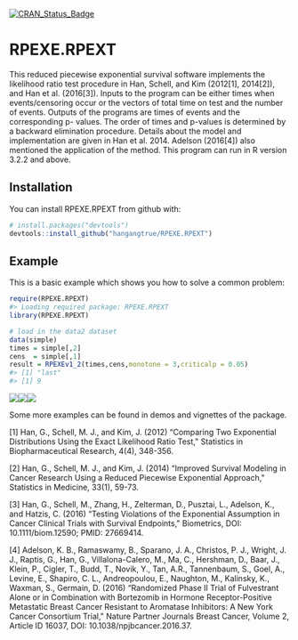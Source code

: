 
<!-- README.md is generated from README.Rmd. Please edit that file -->
[![CRAN\_Status\_Badge](http://www.r-pkg.org/badges/version/RPEXE.RPEXT)](https://cran.r-project.org/package=RPEXE.RPEXT)

RPEXE.RPEXT
===========

This reduced piecewise exponential survival software implements the likelihood ratio test procedure in Han, Schell, and Kim (2012[1], 2014[2]), and Han et al. (2016[3]). Inputs to the program can be either times when events/censoring occur or the vectors of total time on test and the number of events. Outputs of the programs are times of events and the corresponding p- values. The order of times and p-values is determined by a backward elimination procedure. Details about the model and implementation are given in Han et al. 2014. Adelson (2016[4]) also mentioned the application of the method. This program can run in R version 3.2.2 and above.

Installation
------------

You can install RPEXE.RPEXT from github with:

``` r
# install.packages("devtools")
devtools::install_github("hangangtrue/RPEXE.RPEXT")
```

Example
-------

This is a basic example which shows you how to solve a common problem:

``` r
require(RPEXE.RPEXT)
#> Loading required package: RPEXE.RPEXT
library(RPEXE.RPEXT)

# load in the data2 dataset
data(simple)
times = simple[,2]
cens  = simple[,1]
result = RPEXEv1_2(times,cens,monotone = 3,criticalp = 0.05)
#> [1] "last"
#> [1] 9
```

![](README-example-1.png)![](README-example-2.png)![](README-example-3.png)

Some more examples can be found in demos and vignettes of the package.

[1] Han, G., Schell, M. J., and Kim, J. (2012) “Comparing Two Exponential Distributions Using the Exact Likelihood Ratio Test," Statistics in Biopharmaceutical Research, 4(4), 348-356.

[2] Han, G., Schell, M. J., and Kim, J. (2014) “Improved Survival Modeling in Cancer Research Using a Reduced Piecewise Exponential Approach," Statistics in Medicine, 33(1), 59-73.

[3] Han, G., Schell, M., Zhang, H., Zelterman, D., Pusztai, L., Adelson, K., and Hatzis, C. (2016) “Testing Violations of the Exponential Assumption in Cancer Clinical Trials with Survival Endpoints," Biometrics, DOI: 10.1111/biom.12590; PMID: 27669414.

[4] Adelson, K. B., Ramaswamy, B., Sparano, J. A., Christos, P. J., Wright, J. J., Raptis, G., Han, G., Villalona-Calero, M., Ma, C., Hershman, D., Baar, J., Klein, P., Cigler, T., Budd, T., Novik, Y., Tan, A.R., Tannenbaum, S., Goel, A., Levine, E., Shapiro, C. L., Andreopoulou, E., Naughton, M., Kalinsky, K., Waxman, S., Germain, D. (2016) “Randomized Phase II Trial of Fulvestrant Alone or in Combination with Bortezomib in Hormone Receptor-Positive Metastatic Breast Cancer Resistant to Aromatase Inhibitors: A New York Cancer Consortium Trial," Nature Partner Journals Breast Cancer, Volume 2, Article ID 16037, DOI: 10.1038/npjbcancer.2016.37.
